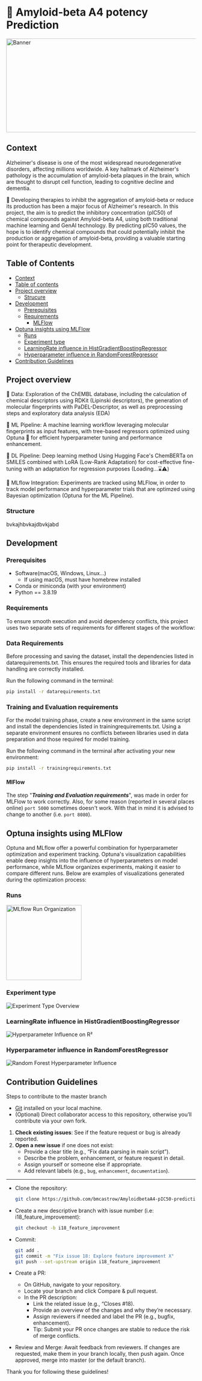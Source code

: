 # 🧠 Amyloid-beta A4 potency Prediction

<img src="https://github.com/bmcastrow/AmyloidbetaA4-pIC50-prediction/blob/main/BrainCell.jpg" alt="Banner" style="width:1000px; height:250px;">

## Context

Alzheimer's disease is one of the most widespread neurodegenerative disorders, affecting millions worldwide. 
A key hallmark of Alzheimer's pathology is the accumulation of amyloid-beta plaques in the brain, which are thought to disrupt cell function, leading to cognitive decline and dementia. 

💊 Developing therapies to inhibit the aggregation of amyloid-beta or reduce its production has been a major focus of Alzheimer's research. In this project, the aim is to predict the inhibitory concentration (pIC50) of chemical compounds against Amyloid-beta A4, using both traditional machine learning and GenAI technology. By  predicting pIC50 values, the hope is to identify chemical compounds that could potentially inhibit the production or aggregation of amyloid-beta, providing a valuable starting point for therapeutic development.

## Table of Contents

- [Context](#context)
- [Table of contents](#table-of-contents)
- [Project overview](#project-overview)
  - [Strucure](#structure)
- [Development](#development)
  - [Prerequisites](#prerequisites)
  - [Requirements](#requirements)
    - [MLFlow](#mlflow)
- [Optuna insights using MLFlow](#optuna-insights-using-mlflow)
  - [Runs](#runs)
  - [Experiment type](#experiment-type)
  - [LearningRate influence in HistGradientBoostingRegressor](#learningrate-influence-in-histgradientboostingregressor)
  - [Hyperparameter influence in RandomForestRegressor](#hyperparameter-influence-in-randomrorestregressor)
- [Contribution Guidelines](#contribution-guidelines)

## Project overview

📜 Data: Exploration of the ChEMBL database, including the calculation of chemical descriptors using RDKit (Lipinski descriptors), the generation of molecular fingerprints with PaDEL-Descriptor, as well as preprocessing steps and exploratory data analysis (EDA)

🔬 ML Pipeline: A machine learning workflow leveraging molecular fingerprints as input features, with tree-based regressors optimized using Optuna 🧿 for efficient hyperparameter tuning and performance enhancement.

🤖 DL Pipeline: Deep learning method Using Hugging Face's ChemBERTa on SMILES combined with LoRA (Low-Rank Adaptation) for cost-effective fine-tuning with an adaptation for regression purposes (Loading...⌛⚠️) 

🔄 MLflow Integration: Experiments are tracked using MLFlow, in order to track model performance and hyperparameter trials that are optimzed using Bayesian optimization (Optuna for the ML Pipeline).

### Structure

bvkajhbvkajdbvkjabd

## Development

### Prerequisites

- Software(macOS, Windows, Linux...)
  - If using macOS, must have homebrew installed
- Conda or miniconda (with your environment)
- Python == 3.8.19


### Requirements

To ensure smooth execution and avoid dependency conflicts, this project uses two separate sets of requirements for different stages of the workflow:

### Data Requirements
Before processing and saving the dataset, install the dependencies listed in datarequirements.txt. This ensures the required tools and libraries for data handling are correctly installed.

Run the following command in the terminal:
```bash
pip install -r datarequirements.txt
```

### Training and Evaluation requirements
For the model training phase, create a new environment in the same script and install the dependencies listed in trainingrequirements.txt. Using a separate environment ensures no conflicts between libraries used in data preparation and those required for model training.

Run the following command in the terminal after activating your new environment:
```bash
pip install -r trainingrequirements.txt
```

#### MlFlow
The step "***Training and Evaluation requirements***", was made in order for MLFlow to work correctly. Also, for some reason (reported in several places online) ```port 5000``` sometimes doesn't work. With that in mind it is advised to change to another (i.e. ```port 8080```).

## Optuna insights using MLFlow
Optuna and MLflow offer a powerful combination for hyperparameter optimization and experiment tracking. Optuna's visualization capabilities enable deep insights into the influence of hyperparameters on model performance, while MLflow organizes experiments, making it easier to compare different runs. Below are examples of visualizations generated during the optimization process:

### Runs
<img src="Optuna%20ft.%20MLFlow/mlflow_runorg.png" alt="MLflow Run Organization" style="height:200px;">

### Experiment type
![Experiment Type Overview](Optuna%20ft.%20MLFlow/experiment_type.png)

### LearningRate influence in HistGradientBoostingRegressor
![Hyperparameter Influence on R²](Optuna%20ft.%20MLFlow/hyperparameter_influence_r2.png)

### Hyperparameter influence in RandomForestRegressor
![Random Forest Hyperparameter Influence](Optuna%20ft.%20MLFlow/RandomForest_hyperparameter_influence.png)


## Contribution Guidelines

Steps to contribute to the master branch

- [Git](https://git-scm.com/) installed on your local machine.
- (Optional) Direct collaborator access to this repository, otherwise you’ll contribute via your own fork.

1. **Check existing issues**: See if the feature request or bug is already reported.  
2. **Open a new issue** if one does not exist:
   - Provide a clear title (e.g., “Fix data parsing in main script”).
   - Describe the problem, enhancement, or feature request in detail.
   - Assign yourself or someone else if appropriate.
   - Add relevant labels (e.g., `bug`, `enhancement`, `documentation`).
  
---

- Clone the repository:
   ```bash
   git clone https://github.com/bmcastrow/AmyloidbetaA4-pIC50-prediction.git

- Create a new descriptive branch with issue number (i.e: i18_feature_improvement):
  ```bash
  git checkout -b i18_feature_improvement

- Commit:
  ```bash
  git add .
  git commit -m "Fix issue 18: Explore feature improvement X"
  git push --set-upstream origin i18_feature_improvement

- Create a PR:
  - On GitHub, navigate to your repository.
  - Locate your branch and click Compare & pull request.
  - In the PR description:
    - Link the related issue (e.g., “Closes #18).
    - Provide an overview of the changes and why they’re necessary.
    - Assign reviewers if needed and label the PR (e.g., bugfix, enhancement).
    - Tip: Submit your PR once changes are stable to reduce the risk of merge conflicts.

- Review and Merge:
  Await feedback from reviewers.
  If changes are requested, make them in your branch locally, then push again.
  Once approved, merge into master (or the default branch).

Thank you for following these guidelines!
